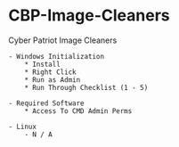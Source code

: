 # CBP-Image-Cleaners
Cyber Patriot Image Cleaners

	- Windows Initialization
		* Install
		* Right Click
		* Run as Admin
		* Run Through Checklist (1 - 5)

	- Required Software
		* Access To CMD Admin Perms

	- Linux
		- N / A

